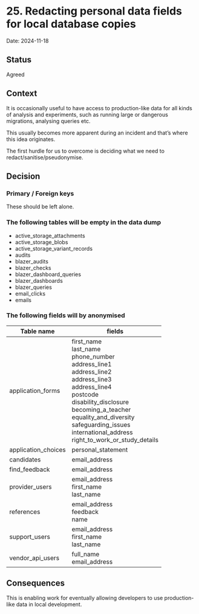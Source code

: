 # 25. Redacting personal data fields for local database copies

Date: 2024-11-18

## Status

Agreed

## Context

It is occasionally useful to have access to production-like data for all kinds of analysis and experiments, such as running large or dangerous migrations, analysing queries etc.

This usually becomes more apparent during an incident and that’s where this idea originates.

The first hurdle for us to overcome is deciding what we need to redact/sanitise/pseudonymise.

## Decision

### Primary / Foreign keys
These should be left alone.

### The following tables will be empty in the data dump
- active_storage_attachments
- active_storage_blobs
- active_storage_variant_records
- audits
- blazer_audits
- blazer_checks
- blazer_dashboard_queries
- blazer_dashboards
- blazer_queries
- email_clicks
- emails

### The following fields will by anonymised

| Table name          | fields                                                                                                                                                                                                                                                                                          |
|---------------------|-------------------------------------------------------------------------------------------------------------------------------------------------------------------------------------------------------------------------------------------------------------------------------------------------|
| application_forms   | first_name<br/>last_name<br/>phone_number<br/>address_line1<br/>address_line2<br/>address_line3<br/>address_line4<br/>postcode<br/>disability_disclosure<br/>becoming_a_teacher<br/>equality_and_diversity<br/>safeguarding_issues<br/>international_address<br/>right_to_work_or_study_details |
| application_choices | personal_statement                                                                                                                                                                                                                                                                              |
| candidates          | email_address                                                                                                                                                                                                                                                                                   |
| find_feedback       | email_address                                                                                                                                                                                                                                                                                   |
| provider_users      | email_address<br/>first_name<br/>last_name                                                                                                                                                                                                                                                      |
| references          | email_address<br/>feedback<br/>name                                                                                                                                                                                                                                                             |
| support_users       | email_address<br/>first_name<br/>last_name                                                                                                                                                                                                                                                      |
| vendor_api_users    | full_name<br/>email_address                                                                                                                                                                                                                                                                     |

## Consequences

This is enabling work for eventually allowing developers to use production-like data in local development.
